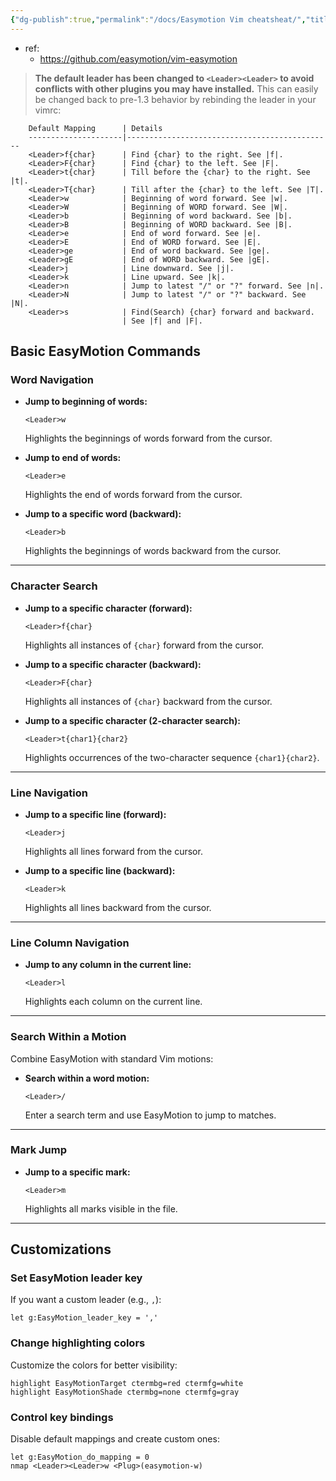 ```yaml
---
{"dg-publish":true,"permalink":"/docs/Easymotion Vim cheatsheat/","title":"Easymotion Vim cheatsheat"}
---
```


- ref:
	- <https://github.com/easymotion/vim-easymotion>

> **The default leader has been changed to `<Leader><Leader>` to avoid conflicts with other plugins you may have installed.** This can easily be changed back to pre-1.3 behavior by rebinding the leader in your vimrc:

```
    Default Mapping      | Details
    ---------------------|----------------------------------------------
    <Leader>f{char}      | Find {char} to the right. See |f|.
    <Leader>F{char}      | Find {char} to the left. See |F|.
    <Leader>t{char}      | Till before the {char} to the right. See |t|.
    <Leader>T{char}      | Till after the {char} to the left. See |T|.
    <Leader>w            | Beginning of word forward. See |w|.
    <Leader>W            | Beginning of WORD forward. See |W|.
    <Leader>b            | Beginning of word backward. See |b|.
    <Leader>B            | Beginning of WORD backward. See |B|.
    <Leader>e            | End of word forward. See |e|.
    <Leader>E            | End of WORD forward. See |E|.
    <Leader>ge           | End of word backward. See |ge|.
    <Leader>gE           | End of WORD backward. See |gE|.
    <Leader>j            | Line downward. See |j|.
    <Leader>k            | Line upward. See |k|.
    <Leader>n            | Jump to latest "/" or "?" forward. See |n|.
    <Leader>N            | Jump to latest "/" or "?" backward. See |N|.
    <Leader>s            | Find(Search) {char} forward and backward.
                         | See |f| and |F|.
```

## **Basic EasyMotion Commands**

### **Word Navigation**

- **Jump to beginning of words:**

  ```
  <Leader>w
  ```

  Highlights the beginnings of words forward from the cursor.

- **Jump to end of words:**

  ```
  <Leader>e
  ```

  Highlights the end of words forward from the cursor.

- **Jump to a specific word (backward):**

  ```
  <Leader>b
  ```

  Highlights the beginnings of words backward from the cursor.

---

### **Character Search**

- **Jump to a specific character (forward):**

  ```
  <Leader>f{char}
  ```

  Highlights all instances of `{char}` forward from the cursor.

- **Jump to a specific character (backward):**

  ```
  <Leader>F{char}
  ```

  Highlights all instances of `{char}` backward from the cursor.

- **Jump to a specific character (2-character search):**

  ```
  <Leader>t{char1}{char2}
  ```

  Highlights occurrences of the two-character sequence `{char1}{char2}`.

---

### **Line Navigation**

- **Jump to a specific line (forward):**

  ```
  <Leader>j
  ```

  Highlights all lines forward from the cursor.

- **Jump to a specific line (backward):**

  ```
  <Leader>k
  ```

  Highlights all lines backward from the cursor.

---

### **Line Column Navigation**

- **Jump to any column in the current line:**

  ```
  <Leader>l
  ```

  Highlights each column on the current line.

---

### **Search Within a Motion**

Combine EasyMotion with standard Vim motions:
- **Search within a word motion:**

  ```
  <Leader>/
  ```

  Enter a search term and use EasyMotion to jump to matches.

---

### **Mark Jump**

- **Jump to a specific mark:**

  ```
  <Leader>m
  ```

  Highlights all marks visible in the file.

---

## **Customizations**

### **Set EasyMotion leader key**

If you want a custom leader (e.g., `,`):

```vim
let g:EasyMotion_leader_key = ','
```

### **Change highlighting colors**

Customize the colors for better visibility:

```vim
highlight EasyMotionTarget ctermbg=red ctermfg=white
highlight EasyMotionShade ctermbg=none ctermfg=gray
```

### **Control key bindings**

Disable default mappings and create custom ones:

```vim
let g:EasyMotion_do_mapping = 0
nmap <Leader><Leader>w <Plug>(easymotion-w)
```
